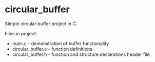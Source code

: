 # circular_buffer
Simple circular buffer project in C.

Files in project:
- main.c - demonstration of buffer functionality
- circular_buffer.c - function definitions
- circular_buffer.h - function and structure declarations header file



